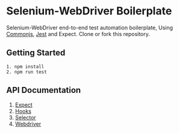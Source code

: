 # Selenium-WebDriver Boilerplate
    
Selenium-WebDriver end-to-end test automation boilerplate, Using [Commonjs](https://requirejs.org/docs/commonjs.html), [Jest](https://jestjs.io) and Expect. Clone or fork this repository.
    
## Getting Started
    1. npm install
    2. npm run test
        
## API Documentation
1. [Expect](https://jestjs.io/docs/expect)
2. [Hooks](https://jestjs.io/docs/setup-teardown)
3. [Selector](https://www.w3schools.com/cssref/css_selectors.asp)
4. [Webdriver](https://www.selenium.dev/selenium/docs/api/javascript/module/selenium-webdriver/index_exports_WebDriver.html)